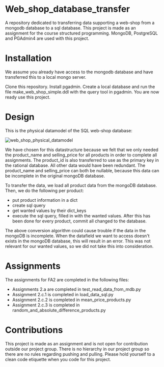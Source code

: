 # Web_shop_database_transfer
A repository dedicated to transferring data supporting a web-shop from a mongodb database to a sql database. 
This project is made as an assignment for the course structured programming. 
MongoDB, PostgreSQL and PGAdmin4 are used with this project.

# Installation
We assume you already have access to the mongodb database and have transferred this to a local mongo server.

Clone this repository.
Install pgadmin. Create a local database and run the file make_web_shop_simple.ddl with the query tool in pgadmin.
You are now ready use this project.

# Design
This is the physical datamodel of the SQL web-shop database:

![web_shop_physical_datamodel](https://user-images.githubusercontent.com/96492291/158082661-25111f16-acdf-493c-a097-8c7961251d29.png)

We have chosen for this datastructure because we felt that we only needed the product_name and selling_price for all 
products in order to complete all assignments. The product_id is also transferred to use as the primary key in the 
rational database. All other data would have been redundant. The product_name and selling_price can both be nullable, 
because this data can be incomplete in the original mongoDB database.

To transfer the data, we load all product data from the mongoDB database. Then, we do the following per product:
- put product information in a dict
- create sql query
- get wanted values by their dict_keys
- execute the sql query, filled in with the wanted values.
After this has been done for every product, commit all changed to the database. 

The above conversion algorithm could cause trouble if the data in the mongoDB is incomplete. When the datafield we 
want to access doesn't exists in the mongoDB database, this will result in an error. This was not relevant for our
wanted values, so we did not take this into consideration. 

# Assignments
The assignments for FA2 are completed in the following files:
- Assignments 2.a are completed in test_read_data_from_mdb.py
- Assignment 2.c.1 is completed in load_data_sql.py
- Assignment 2.c.2 is completed in mean_price_products.py
- Assignment 2.c.3 is completed in random_and_absolute_difference_products.py

# Contributions
This project is made as an assignment and is not open for contribution outside our project group.
There is no hierarchy in our project group so there are no rules regarding pushing and pulling. 
Please hold yourself to a clean code etiquette when you code for this project.
 
